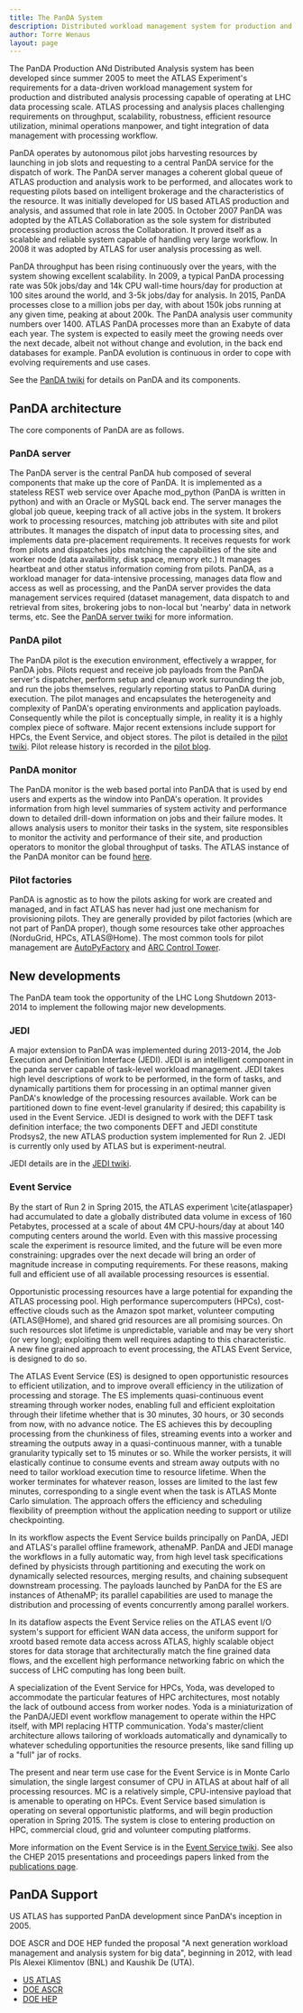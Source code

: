 ```yaml
---
title: The PanDA System
description: Distributed workload management system for production and analysis
author: Torre Wenaus
layout: page
---
```


The PanDA Production ANd Distributed Analysis system has been developed since summer 2005 to meet the ATLAS Experiment's requirements for a data-driven workload management system for production and distributed analysis processing capable of operating at LHC data processing scale. ATLAS processing and analysis places challenging requirements on throughput, scalability, robustness, efficient resource utilization, minimal operations manpower, and tight integration of data management with processing workflow.

PanDA operates by autonomous pilot jobs harvesting resources by launching in job slots and requesting to a central PanDA service for the dispatch of work. The PanDA server manages a coherent global queue of ATLAS production and analysis work to be performed, and allocates work to requesting pilots based on intelligent brokerage and the characteristics of the resource. It was initially developed for US based ATLAS production and analysis, and assumed that role in late 2005. In October 2007 PanDA was adopted by the ATLAS Collaboration as the sole system for distributed processing production across the Collaboration. It proved itself as a scalable and reliable system capable of handling very large workflow. In 2008 it was adopted by ATLAS for user analysis processing as well.

PanDA throughput has been rising continuously over the years, with the system showing excellent scalability. In 2009, a typical PanDA processing rate was 50k jobs/day and 14k CPU wall-time hours/day for production at 100 sites around the world, and 3-5k jobs/day for analysis. In 2015, PanDA processes close to a million jobs per day, with about 150k jobs running at any given time, peaking at about 200k. The PanDA analysis user community numbers over 1400. ATLAS PanDA processes more than an Exabyte of data each year. The system is expected to easily meet the growing needs over the next decade, albeit not without change and evolution, in the back end databases for example. PanDA evolution is continuous in order to cope with evolving requirements and use cases.

See the [PanDA twiki](https://twiki.cern.ch/twiki/bin/view/PanDA/PanDA) for details on PanDA and its components.

## PanDA architecture

The core components of PanDA are as follows.

### PanDA server

The PanDA server is the central PanDA hub composed of several components that make up the core of PanDA. It is implemented as a stateless REST web service over Apache mod_python (PanDA is written in python) and with an Oracle or MySQL back end. The server manages the global job queue, keeping track of all active jobs in the system. It brokers work to processing resources, matching job attributes with site and pilot attributes. It manages the dispatch of input data to processing sites, and implements data pre-placement requirements. It receives requests for work from pilots and dispatches jobs matching the capabilities of the site and worker node (data availability, disk space, memory etc.) It manages heartbeat and other status information coming from pilots. PanDA, as a workload manager for data-intensive processing, manages data flow and access as well as processing, and the PanDA server provides the data management services required (dataset management, data dispatch to and retrieval from sites, brokering jobs to non-local but 'nearby' data in network terms, etc. See the [PanDA server twiki](https://twiki.cern.ch/twiki/bin/view/PanDA/PandaServer) for more information.

### PanDA pilot

The PanDA pilot is the execution environment, effectively a wrapper, for PanDA jobs. Pilots request and receive job payloads from the PanDA server's dispatcher, perform setup and cleanup work surrounding the job, and run the jobs themselves, regularly reporting status to PanDA during execution. The pilot manages and encapsulates the heterogeneity and complexity of PanDA's operating environments and application payloads. Consequently while the pilot is conceptually simple, in reality it is a highly complex piece of software. Major recent extensions include support for HPCs, the Event Service, and object stores. The pilot is detailed in the [pilot twiki](https://twiki.cern.ch/twiki/bin/view/PanDA/PandaPilot). Pilot release history is recorded in the [pilot blog](http://pandapilotblog.blogspot.com/).

### PanDA monitor

The PanDA monitor is the web based portal into PanDA that is used by end users and experts as the window into PanDA's operation. It provides information from high level summaries of system activity and performance down to detailed drill-down information on jobs and their failure modes. It allows analysis users to monitor their tasks in the system, site responsibles to monitor the activity and performance of their site, and production operators to monitor the global throughput of tasks. The ATLAS instance of the PanDA monitor can be found [here](http://bigpanda.cern.ch).

### Pilot factories

PanDA is agnostic as to how the pilots asking for work are created and managed, and in fact ATLAS has never had just one mechanism for provisioning pilots. They are generally provided by pilot factories (which are not part of PanDA proper), though some resources take other approaches (NorduGrid, HPCs, ATLAS@Home). The most common tools for pilot management are [AutoPyFactory](http://iopscience.iop.org/1742-6596/396/3/032016) and [ARC Control Tower](http://iopscience.iop.org/1742-6596/331/7/072013).

## New developments

The PanDA team took the opportunity of the LHC Long Shutdown 2013-2014 to implement the following major new developments.

### JEDI

A major extension to PanDA was implemented during 2013-2014, the Job Execution and Definition Interface (JEDI). JEDI is an intelligent component in the panda server capable of task-level workload management. JEDI takes high level descriptions of work to be performed, in the form of tasks, and dynamically partitions them for processing in an optimal manner given PanDA's knowledge of the processing resources available. Work can be partitioned down to fine event-level granularity if desired; this capability is used in the Event Service. JEDI is designed to work with the DEFT task definition interface; the two components DEFT and JEDI constitute Prodsys2, the new ATLAS production system implemented for Run 2. JEDI is currently only used by ATLAS but is experiment-neutral.

JEDI details are in the [JEDI twiki](https://twiki.cern.ch/twiki/bin/view/PanDA/PandaJEDI).

### Event Service

By the start of Run 2 in Spring 2015, the ATLAS experiment \cite{atlaspaper} had accumulated to date a globally distributed data volume in excess of 160 Petabytes, processed at a scale of about 4M CPU-hours/day at about 140 computing centers around the world. Even with this massive processing scale the experiment is resource limited, and the future will be even more constraining: upgrades over the next decade will bring an order of magnitude increase in computing requirements. For these reasons, making full and efficient use of all available processing resources is essential.

Opportunistic processing resources have a large potential for expanding the ATLAS processing pool. High performance supercomputers (HPCs), cost-effective clouds such as the Amazon spot market, volunteer computing (ATLAS@Home), and shared grid resources are all promising sources. On such resources slot lifetime is unpredictable, variable and may be very short (or very long); exploiting them well requires adapting to this characteristic. A new fine grained approach to event processing, the ATLAS Event Service, is designed to do so.

The ATLAS Event Service (ES) is designed to open opportunistic resources to efficient utilization, and to improve overall efficiency in the utilization of processing and storage. The ES implements quasi-continuous event streaming through worker nodes, enabling full and efficient exploitation through their lifetime whether that is 30 minutes, 30 hours, or 30 seconds from now, with no advance notice. The ES achieves this by decoupling processing from the chunkiness of files, streaming events into a worker and streaming the outputs away in a quasi-continuous manner, with a tunable granularity typically set to 15 minutes or so. While the worker persists, it will elastically continue to consume events and stream away outputs with no need to tailor workload execution time to resource lifetime. When the worker terminates for whatever reason, losses are limited to the last few minutes, corresponding to a single event when the task is ATLAS Monte Carlo simulation. The approach offers the efficiency and scheduling flexibility of preemption without the application needing to support or utilize checkpointing.

In its workflow aspects the Event Service builds principally on PanDA, JEDI and ATLAS's parallel offline framework, athenaMP. PanDA and JEDI manage the workflows in a fully automatic way, from high level task specifications defined by physicists through partitioning and executing the work on dynamically selected resources, merging results, and chaining subsequent downstream processing. The payloads launched by PanDA for the ES are instances of AthenaMP; its parallel capabilities are used to manage the distribution and processing of events concurrently among parallel workers.

In its dataflow aspects the Event Service relies on the ATLAS event I/O system's support for efficient WAN data access, the uniform support for xrootd based remote data access across ATLAS, highly scalable object stores for data storage that architecturally match the fine grained data flows, and the excellent high performance networking fabric on which the success of LHC computing has long been built. 

A specialization of the Event Service for HPCs, Yoda, was developed to accommodate the particular features of HPC architectures, most notably the lack of outbound access from worker nodes. Yoda is a miniaturization of the PanDA/JEDI event workflow management to operate within the HPC itself, with MPI replacing HTTP communication. Yoda's master/client architecture allows tailoring of workloads automatically and dynamically to whatever scheduling opportunities the resource presents, like sand filling up a "full" jar of rocks. 

The present and near term use case for the Event Service is in Monte Carlo simulation, the single largest consumer of CPU in ATLAS at about half of all processing resources. MC is a relatively simple, CPU-intensive payload that is amenable to operating on HPCs. Event Service based simulation is operating on several opportunistic platforms, and will begin production operation in Spring 2015. The system is close to entering production on HPC, commercial cloud, grid and volunteer computing platforms. 

More information on the Event Service is in the [Event Service twiki](https://twiki.cern.ch/twiki/bin/view/PanDA/EventServer). See also the CHEP 2015 presentations and proceedings papers linked from the [publications page](pubs.html).

## PanDA Support

US ATLAS has supported PanDA development since PanDA's inception in 2005.

DOE ASCR and DOE HEP funded the proposal "A next generation workload management and analysis system for big data", beginning in 2012, with lead PIs Alexei Klimentov (BNL) and Kaushik De (UTA).

* [US ATLAS](http://www.usatlas.bnl.gov/)
* [DOE ASCR](http://science.energy.gov/ascr/)
* [DOE HEP](http://science.energy.gov/hep/)
